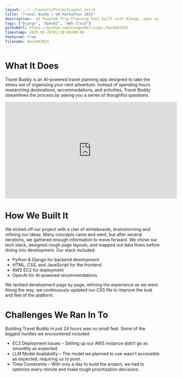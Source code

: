 ```yaml
---
layout: ../../layouts/ProjectLayout.astro
title: "Travel Buddy | UA Hackathon 2025" 
description:  AI Powered Trip Planning Tool built with django, open ai, and deployed on AWS E2C
tags: ["Django", "OpenAI", "AWS Cloud"]
githubUrl: https://github.com/CougarBellinger/HackUA2025
timestamp: 2025-03-26T02:39:03+00:00
featured: true
filename: HackUA2025
---
```


# What It Does
Travel Buddy is an AI-powered travel planning app designed to take the stress out of organizing your next adventure. Instead of spending hours researching destinations, accommodations, and activities, Travel Buddy streamlines the process by asking you a series of thoughtful questions.

<iframe width="560" height="315" src="https://www.youtube.com/embed/KSim2IKAZZw?si=ewHnrvD3R-dshXgx" title="YouTube video player" frameborder="0" allow="accelerometer; autoplay; clipboard-write; encrypted-media; gyroscope; picture-in-picture; web-share" referrerpolicy="strict-origin-when-cross-origin" allowfullscreen></iframe>
<br/>

# How We Built It
We kicked off our project with a clan of whiteboards, brainstorming and refining our ideas. Many concepts came and went, but after several iterations, we gathered enough information to move forward. We chose our tech stack, designed rough page layouts, and mapped out data flows before diving into development. Our stack included:

- Python & Django for backend development
- HTML, CSS, and JavaScript for the frontend
- AWS EC2 for deployment
- OpenAI for AI-powered recommendations

We tackled development page by page, refining the experience as we went. Along the way, we continuously updated our CSS file to improve the look and feel of the platform.

# Challenges We Ran In To
Building Travel Buddy in just 24 hours was no small feat. Some of the biggest hurdles we encountered included:

- EC2 Deployment Issues – Setting up our AWS instance didn’t go as smoothly as expected.
- LLM Model Availability – The model we planned to use wasn’t accessible as expected, requiring us to pivot.
- Time Constraints – With only a day to build the project, we had to optimize every minute and make tough prioritization decisions.

